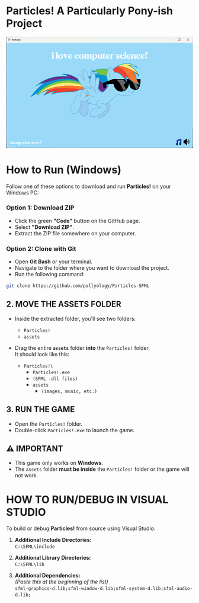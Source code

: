 # Particles! A Particularly Pony-ish Project

![alt text](assets/images/Particles_Demo.png)

# How to Run (Windows)

Follow one of these options to download and run **Particles!** on your Windows PC:

### Option 1: Download ZIP
- Click the green **"Code"** button on the GitHub page.
- Select **"Download ZIP"**.
- Extract the ZIP file somewhere on your computer.

### Option 2: Clone with Git
- Open **Git Bash** or your terminal.
- Navigate to the folder where you want to download the project.
- Run the following command:

```bash
git clone https://github.com/pollyology/Particles-SFML
```


## 2. MOVE THE ASSETS FOLDER

- Inside the extracted folder, you'll see two folders:
  - `Particles!`
  - `assets`
- Drag the entire **`assets`** folder **into** the `Particles!` folder.  
  It should look like this:

  - `Particles!\`
      - `Particles!.exe`
      - `(SFML .dll files)`
      - `assets`
          - `(images, music, etc.)`


## 3. RUN THE GAME

- Open the `Particles!` folder.
- Double-click `Particles!.exe` to launch the game.


## ⚠️ IMPORTANT

- This game only works on **Windows**.
- The `assets` folder **must be inside** the `Particles!` folder or the game will not work.


# HOW TO RUN/DEBUG IN VISUAL STUDIO

To build or debug **Particles!** from source using Visual Studio:

1. **Additional Include Directories:**  
   `C:\SFML\include`

2. **Additional Library Directories:**  
   `C:\SFML\lib`

3. **Additional Dependencies:**  
   *(Paste this at the beginning of the list)*  
   `sfml-graphics-d.lib;sfml-window-d.lib;sfml-system-d.lib;sfml-audio-d.lib;`
